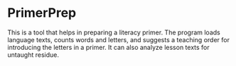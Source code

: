 # PrimerPrep

This is a tool that helps in preparing a literacy primer. The program loads language texts, counts words and letters, and suggests a teaching order for introducing the letters in a primer. It can also analyze lesson texts for untaught residue.
